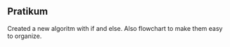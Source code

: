 ## Pratikum

<p>Created a new algoritm with if and else. Also flowchart to make them easy to organize.
</p
